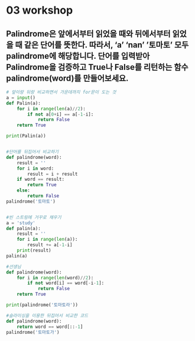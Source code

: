 # 03 workshop

## Palindrome은 앞에서부터 읽었을 때와 뒤에서부터 읽었을 때 같은 단어를 뜻한다. 따라서, ‘a’ ‘nan’ ’토마토’ 모두 palindrome에 해당합니다. 단어를 입력받아 Palindrome을 검증하고 True나 False를 리턴하는 함수 palindrome(word)를 만들어보세요.

```python
# 앞이랑 뒤랑 비교하면서 가운데까지 for문이 도는 것
a = input()
def Palin(a):
    for i in range(len(a)//2):
        if not a[0+i] == a[-1-i]:
            return False
    return True

print(Palin(a))


#단어를 뒤집어서 비교하기
def palindrome(word):
    result = ''
    for i in word:
        result = i + result
    if word == result:
        return True
    else:
        return False
palindrome('토마토')


#빈 스트링에 거꾸로 채우기
a = 'study'
def palin(a):
    result = ''
    for i in range(len(a)):
        result += a[-1-i]
    print(result)
palin(a)

#선생님
def palindrome(word):
    for i in range(len(word)//2):
        if not word[i] == word[-i-1]:
            return False
    return True

print(palindrome('토마토라'))

#슬라이싱을 이용한 뒤집어서 비교한 코드
def palindrome(word):
    return word == word[::-1]
palindrome('토마토가')

```



